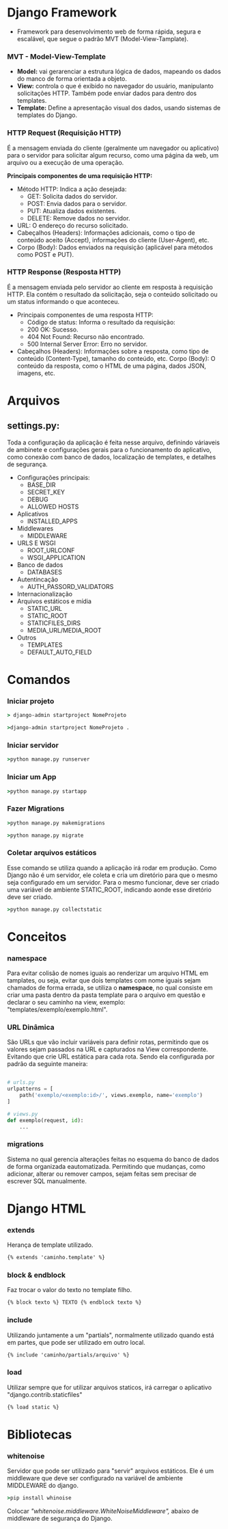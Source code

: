 # Django Framework

- Framework para desenvolvimento web de forma rápida, segura e escalável, que segue o padrão MVT (Model-View-Tamplate).

### MVT - Model-View-Template
- **Model:** vai gerarenciar a estrutura lógica de dados, mapeando os dados do manco de forma orientada a objeto.
- **View:** controla o que é exibido no navegador do usuário, manipulanto solicitações HTTP. Também pode enviar dados para dentro dos templates.
- **Template:** Define a apresentação visual dos dados, usando sistemas de templates do Django.

### HTTP Request (Requisição HTTP)
É a mensagem enviada do cliente (geralmente um navegador ou aplicativo) para o servidor para solicitar algum recurso, como uma página da web, um arquivo ou a execução de uma operação.

**Principais componentes de uma requisição HTTP:**
- Método HTTP: Indica a ação desejada:
    - GET: Solicita dados do servidor.
    - POST: Envia dados para o servidor.
    - PUT: Atualiza dados existentes.
    - DELETE: Remove dados no servidor.
- URL: O endereço do recurso solicitado.
- Cabeçalhos (Headers): Informações adicionais, como o tipo de conteúdo aceito (Accept), informações do cliente (User-Agent), etc.
- Corpo (Body): Dados enviados na requisição (aplicável para métodos como POST e PUT).

### HTTP Response (Resposta HTTP)
É a mensagem enviada pelo servidor ao cliente em resposta à requisição HTTP. Ela contém o resultado da solicitação, seja o conteúdo solicitado ou um status informando o que aconteceu.

- Principais componentes de uma resposta HTTP:
    - Código de status: Informa o resultado da requisição:
    - 200 OK: Sucesso.
    - 404 Not Found: Recurso não encontrado.
    - 500 Internal Server Error: Erro no servidor.
- Cabeçalhos (Headers): Informações sobre a resposta, como tipo de conteúdo (Content-Type), tamanho do conteúdo, etc.
Corpo (Body): O conteúdo da resposta, como o HTML de uma página, dados JSON, imagens, etc.

# Arquivos
## __settings.py:__ 
Toda a configuração da aplicação é feita nesse arquivo, definindo váriaveis de ambinete e configurações gerais para o funcionamento do aplicativo, como conexão com banco de dados, localização de templates, e detalhes de segurança.
- Configurações principais:
    - BASE_DIR
    - SECRET_KEY
    - DEBUG
    - ALLOWED HOSTS
- Aplicativos
    - INSTALLED_APPS
- Middlewares
    - MIDDLEWARE
- URLS E WSGI
    - ROOT_URLCONF
    - WSGI_APPLICATION
- Banco de dados
    - DATABASES
- Autentincação
    - AUTH_PASSORD_VALIDATORS
- Internacionalização
- Arquivos estáticos e mídia
    - STATIC_URL
    - STATIC_ROOT
    - STATICFILES_DIRS
    - MEDIA_URL/MEDIA_ROOT
- Outros
    - TEMPLATES
    - DEFAULT_AUTO_FIELD

# Comandos

### Iniciar projeto
```cmd
> django-admin startproject NomeProjeto
```
```cmd
>django-admin startproject NomeProjeto .
```

### Iniciar servidor
```cmd
>python manage.py runserver
```

### Iniciar um App
```cmd
>python manage.py startapp
```

### Fazer Migrations
```cmd
>python manage.py makemigrations
```
```cmd
>python manage.py migrate
```
### Coletar arquivos estáticos
Esse comando se utiliza quando a aplicação irá rodar em produção. Como Django não é um servidor, ele coleta e cria um diretório para que o mesmo seja configurado em um servidor. Para o mesmo funcionar, deve ser criado uma variável de ambiente STATIC_ROOT, indicando aonde esse diretório deve ser criado.
```cmd
>python manage.py collectstatic
```

# Conceitos
### namespace
Para evitar colisão de nomes iguais ao renderizar um arquivo HTML em tamplates, ou seja, evitar que dois templates com nome iguais sejam chamados de forma errada, se utiliza o __namespace__, no qual consiste em criar uma pasta dentro da pasta template para o arquivo em questão e declarar o seu caminho na view, exemplo: "templates/exemplo/exemplo.html". 

### URL Dinâmica
São URLs que vão incluir variáveis para definir rotas, permitindo que os valores sejam passados na URL e capturados na View correspondente. Evitando que crie URL estática para cada rota. Sendo ela configurada por padrão da seguinte maneira:
```python

# urls.py
urlpatterns = [
    path('exemplo/<exemplo:id>/', views.exemplo, name='exemplo')
]

# views.py
def exemplo(request, id):
    ...

```

### migrations
Sistema no qual gerencia alterações feitas no esquema do banco de dados de forma organizada eautomatizada. Permitindo que mudanças, como adicionar, alterar ou remover campos, sejam feitas sem precisar de escrever SQL manualmente.

# Django HTML
### extends
Herança de template utilizado.
```HTML
{% extends 'caminho.template' %}
```
### block & endblock
Faz trocar o valor do texto no template filho.
```HTML
{% block texto %} TEXTO {% endblock texto %}
```
### include
Utilizando juntamente a um "partials", normalmente utilizado quando está em partes, que pode ser utilizado em outro local.
```HTML
{% include 'caminho/partials/arquivo' %}
```

### load
Utilizar sempre que for utilizar arquivos staticos, irá carregar o aplicativo "django.contrib.staticfiles"
```HTML
{% load static %}
```

# Bibliotecas
### whitenoise
Servidor que pode ser utilizado para "servir" arquivos estáticos. Ele é um middleware que deve ser configurado na variável de ambiente MIDDLEWARE do django.
```cmd
>pip install whinoise
``` 
Colocar _"whitenoise.middleware.WhiteNoiseMiddleware",_ abaixo de middleware de segurança do Django.